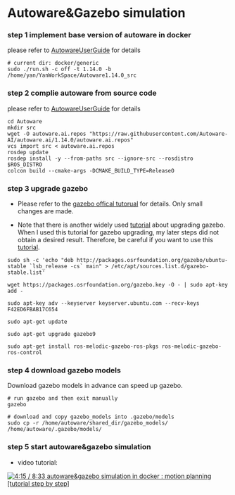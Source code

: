 # Autoware&Gazebo simulation

### step 1 implement base version of autoware in docker

please refer to [AutowareUserGuide](AutowareUserGuide.md) for details

```shell
# current dir: docker/generic
sudo ./run.sh -c off -t 1.14.0 -b /home/yan/YanWorkSpace/Autoware1.14.0_src 
```

### step 2 complie autoware from source code

please refer to [AutowareUserGuide](AutowareUserGuide.md) for details

```shell
cd Autoware
mkdir src
wget -O autoware.ai.repos "https://raw.githubusercontent.com/Autoware-AI/autoware.ai/1.14.0/autoware.ai.repos"
vcs import src < autoware.ai.repos
rosdep update
rosdep install -y --from-paths src --ignore-src --rosdistro $ROS_DISTRO
colcon build --cmake-args -DCMAKE_BUILD_TYPE=ReleaseO
```

### step 3 upgrade gazebo

- Please refer to the [gazebo offical tutorual](https://classic.gazebosim.org/tutorials?cat=install&tut=install_ubuntu&ver=9.0) for details. Only small changes are made.

- Note that there is another widely used [tutorial](https://bitbucket.org/DataspeedInc/velodyne_simulator/src/56d11e899ce0a198e7206298b3aaaf8004f3a2c6/gazebo_upgrade.md?fileviewer=file-view-default) about upgrading gazebo. When I used this tutorial for gazebo upgrading, my later steps did not obtain a desired result. Therefore, be careful if you want to use this [tutorial](https://bitbucket.org/DataspeedInc/velodyne_simulator/src/56d11e899ce0a198e7206298b3aaaf8004f3a2c6/gazebo_upgrade.md?fileviewer=file-view-default).

```shell
sudo sh -c 'echo "deb http://packages.osrfoundation.org/gazebo/ubuntu-stable `lsb_release -cs` main" > /etc/apt/sources.list.d/gazebo-stable.list'

wget https://packages.osrfoundation.org/gazebo.key -O - | sudo apt-key add -

sudo apt-key adv --keyserver keyserver.ubuntu.com --recv-keys F42ED6FBAB17C654

sudo apt-get update

sudo apt-get upgrade gazebo9

sudo apt-get install ros-melodic-gazebo-ros-pkgs ros-melodic-gazebo-ros-control
```

### step 4 download gazebo models

Download gazebo models in advance can speed up gazebo.

```shell
# run gazebo and then exit manually
gazebo

# download and copy gazebo_models into .gazebo/models
sudo cp -r /home/autoware/shared_dir/gazebo_models/ /home/autoware/.gazebo/models/
```

### step 5 start autoware&gazebo simulation

- video tutorial: 

[![ 4:15 / 8:33 autoware&gazebo simulation in docker : motion planning [tutorial step by step]](https://res.cloudinary.com/marcomontalbano/image/upload/v1656247334/video_to_markdown/images/youtube--2daavx76vDI-c05b58ac6eb4c4700831b2b3070cd403.jpg)](https://www.youtube.com/watch?v=2daavx76vDI&t=160s " 4:15 / 8:33 autoware&gazebo simulation in docker : motion planning [tutorial step by step]")
